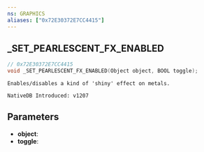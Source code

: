 ```yaml
---
ns: GRAPHICS
aliases: ["0x72E30372E7CC4415"]
---
```

## _SET_PEARLESCENT_FX_ENABLED

```c
// 0x72E30372E7CC4415
void _SET_PEARLESCENT_FX_ENABLED(Object object, BOOL toggle);
```

```
Enables/disables a kind of 'shiny' effect on metals.

NativeDB Introduced: v1207
```

## Parameters
* **object**:
* **toggle**:
